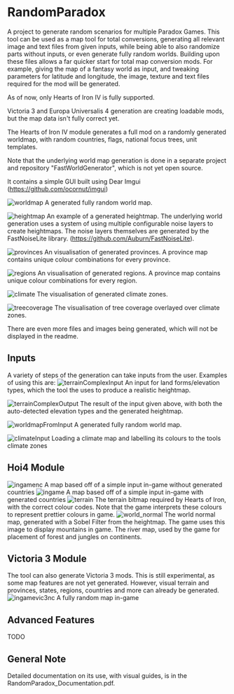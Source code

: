 # RandomParadox
A project to generate random scenarios for multiple Paradox Games.
This tool can be used as a map tool for total conversions, generating all relevant image and text files from given inputs, while being able to also randomize parts without inputs, or even generate fully random worlds.
Building upon these files allows a far quicker start for total map conversion mods.
For example, giving the map of a fantasy world as input, and tweaking parameters for latitude and longitude, the image, texture and text files required for the mod will be generated.

As of now, only Hearts of Iron IV is fully supported.

Victoria 3 and Europa Universalis 4 generation are creating loadable mods, but the map data isn't fully correct yet.

The Hearts of Iron IV module generates a full mod on a randomly generated worldmap, with random countries, flags, national focus trees, unit templates.

Note that the underlying world map generation is done in a separate project and repository "FastWorldGenerator", which is not yet open source.

It contains a simple GUI built using Dear Imgui (https://github.com/ocornut/imgui)


![worldmap](https://github.com/panik4/RandomParadox/blob/main/images/worldMap.png?raw=true)
A generated fully random world map.

![heightmap](https://github.com/panik4/RandomParadox/blob/main/images/heightmap.png?raw=true)
An example of a generated heightmap. The underlying world generation uses a system of using multiple configurable noise layers to create heightmaps. The noise layers themselves are generated by the FastNoiseLite library. (https://github.com/Auburn/FastNoiseLite).

![provinces](https://github.com/panik4/RandomParadox/blob/main/images/provinces.png?raw=true)
An visualisation of generated provinces. A province map contains unique colour combinations for every province.

![regions](https://github.com/panik4/RandomParadox/blob/main/images/regions.png?raw=true)
An visualisation of generated regions. A province map contains unique colour combinations for every region.

![climate](https://github.com/panik4/RandomParadox/blob/main/images/climate.png?raw=true)
The visualisation of generated climate zones.

![treecoverage](https://github.com/panik4/RandomParadox/blob/main/images/trees.png?raw=true)
The visualisation of tree coverage overlayed over climate zones.

There are even more files and images being generated, which will not be displayed in the readme.

## Inputs
A variety of steps of the generation can take inputs from the user. Examples of using this are:
![terrainComplexInput](https://github.com/panik4/RandomParadox/blob/main/images/terrain-complexInput.png?raw=true)
An input for land forms/elevation types, which the tool the uses to produce a realistic heightmap.

![terrainComplexOutput](https://github.com/panik4/RandomParadox/blob/main/images/terrain-complexInputResult.png?raw=true)
The result of the input given above, with both the auto-detected elevation types and the generated heightmap.

![worldmapFromInput](https://github.com/panik4/RandomParadox/blob/main/images/worldMapFromSimple.png?raw=true)
A generated fully random world map.

![climateInput](https://github.com/panik4/RandomParadox/blob/main/images/climateClassification.png?raw=true)
Loading a climate map and labelling its colours to the tools climate zones


## Hoi4 Module
![ingamenc](https://github.com/panik4/RandomParadox/blob/main/images/hoi4/hoi4IngameNoCountries.png?raw=true)
A map based off of a simple input in-game without generated countries
![ingame](https://github.com/panik4/RandomParadox/blob/main/images/hoi4/hoi4Ingame.png?raw=true)
A map based off of a simple input in-game with generated countries
![terrain](https://github.com/panik4/RandomParadox/blob/main/images/hoi4/terrain.png?raw=true)
The terrain bitmap required by Hearts of Iron, with the correct colour codes. Note that the game interprets these colours to represent prettier colours in game.
![world_normal](https://github.com/panik4/RandomParadox/blob/main/images/hoi4/world_normal.png?raw=true)
The world normal map, generated with a Sobel Filter from the heightmap. The game uses this image to display mountains in game.
The river map, used by the game for placement of forest and jungles on continents.



## Victoria 3 Module
The tool can also generate Victoria 3 mods. This is still experimental, as some map features are not yet generated. However, visual terrain and provinces, states, regions, countries and more can already be generated.
![ingamevic3nc](https://github.com/panik4/RandomParadox/blob/main/images/vic3/vic3Map.png?raw=true)
A fully random map in-game


## Advanced Features
TODO

## General Note
Detailed documentation on its use, with visual guides, is in the RandomParadox_Documentation.pdf.
